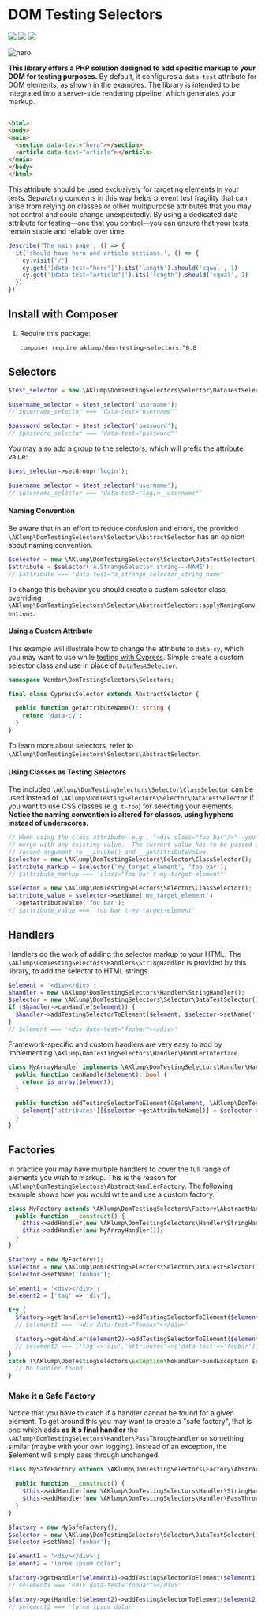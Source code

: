# DOM Testing Selectors

![](https://badgen.net/packagist/name/aklump/dom-testing-selectors) ![](https://badgen.net/packagist/php/aklump/dom-testing-selectors) ![](https://badgen.net/github/license/aklump/dom-testing-selectors)

![hero](images/testing_selectors.jpg)

**This library offers a PHP solution designed to add specific markup to your DOM for testing purposes.** By default, it configures a `data-test` attribute for DOM elements, as shown in the examples. The library is intended to be integrated into a server-side rendering pipeline, which generates your markup.

```html

<html>
<body>
<main>
  <section data-test="hero"></section>
  <article data-test="article"></article>
</main>
</body>
</html>
```

This attribute should be used exclusively for targeting elements in your tests. Separating concerns in this way helps prevent test fragility that can arise from relying on classes or other multipurpose attributes that you may not control and could change unexpectedly. By using a dedicated data attribute for testing—one that you control—you can ensure that your tests remain stable and reliable over time.

```js
describe('The main page', () => {
  it('should have hero and article sections.', () => {
    cy.visit('/')
    cy.get('[data-test="hero"]').its('length').should('equal', 1)
    cy.get('[data-test="article"]').its('length').should('equal', 1)
  })
})
```

## Install with Composer

1. Require this package:
   
    ```
    composer require aklump/dom-testing-selectors:^0.0
    ```

## Selectors

```php
$test_selector = new \AKlump\DomTestingSelectors\Selector\DataTestSelector();

$username_selector = $test_selector('username');
// $username_selector === 'data-test="username"'

$password_selector = $test_selector('password');
// $password_selector === 'data-test="password"'
```

You may also add a group to the selectors, which will prefix the attribute value:

```php
$test_selector->setGroup('login');

$username_selector = $test_selector('username');
// $username_selector === 'data-test="login__username"'
```

#### Naming Convention

Be aware that in an effort to reduce confusion and errors, the provided `\AKlump\DomTestingSelectors\Selector\AbstractSelector` has an opinion about naming convention.

```php
$selector = new \AKlump\DomTestingSelectors\Selector\DataTestSelector();
$attribute = $selector('A.StrangeSelector string---NAME');
// $attribute === 'data-test="a_strange_selector_string_name"
```

To change this behavior you should create a custom selector class, overriding `\AKlump\DomTestingSelectors\Selector\AbstractSelector::applyNamingConventions`.

#### Using a Custom Attribute

This example will illustrate how to change the attribute to `data-cy`, which you may want to use while [testing with Cypress](https://www.cypress.io/). Simple create a custom selector class and use in place of `DataTestSelector`.

```php
namespace Vendor\DomTestingSelectors\Selectors;

final class CypressSelector extends AbstractSelector {

  public function getAttributeName(): string {
    return 'data-cy';
  }
}
```

To learn more about selectors, refer to `\AKlump\DomTestingSelectors\Selectors\AbstractSelector`.

#### Using Classes as Testing Selectors

The included `\AKlump\DomTestingSelectors\Selector\ClassSelector` can be used instead of `\AKlump\DomTestingSelectors\Selector\DataTestSelector` if you want to use CSS classes (e.g. `t-foo`) for selecting your elements.  **Notice the naming convention is altered for classes, using hyphens instead of underscores.**

```php
// When using the class attribute--e.g., "<div class="foo bar"/>"--you must
// merge with any existing value.  The current value has to be passed as the
// second argument to __invoke() and __getAttributeValue.
$selector = new \AKlump\DomTestingSelectors\Selector\ClassSelector();
$attribute_markup = $selector('my_target_element', 'foo bar');
// $attribute_markup === 'class="foo bar t-my-target-element"'

$selector = new \AKlump\DomTestingSelectors\Selector\ClassSelector();
$attribute_value = $selector->setName('my_target_element')
  ->getAttributeValue('foo bar');
// $attribute_value === 'foo bar t-my-target-element'
```

## Handlers

Handlers do the work of adding the selector markup to your HTML. The `\AKlump\DomTestingSelectors\Handlers\StringHandler` is provided by this library, to add the selector to HTML strings.

```php
$element = '<div></div>';
$handler = new \AKlump\DomTestingSelectors\Handler\StringHandler();
$selector = new \AKlump\DomTestingSelectors\Selector\DataTestSelector();
if ($handler->canHandle($element)) {
  $handler->addTestingSelectorToElement($element, $selector->setName('foobar'));
}
// $element === '<div data-test="foobar"></div>'
```

Framework-specific and custom handlers are very easy to add by implementing `\AKlump\DomTestingSelectors\Handler\HandlerInterface`.

```php
class MyArrayHandler implements \AKlump\DomTestingSelectors\Handler\HandlerInterface {
  public function canHandle($element): bool {
    return is_array($element);
  }

  public function addTestingSelectorToElement(&$element, \AKlump\DomTestingSelectors\Selector\ElementSelectorInterface $selector): void {
    $element['attributes'][$selector->getAttributeName()] = $selector->getAttributeValue();
  }
}
```

## Factories

In practice you may have multiple handlers to cover the full range of elements you wish to markup. This is the reason for `\AKlump\DomTestingSelectors\AbstractHandlerFactory`. The following example shows how you would write and use a custom factory.

```php
class MyFactory extends \AKlump\DomTestingSelectors\Factory\AbstractHandlerFactory {
  public function __construct() {
    $this->addHandler(new \AKlump\DomTestingSelectors\Handler\StringHandler());
    $this->addHandler(new MyArrayHandler());
  }
}

$factory = new MyFactory();
$selector = new \AKlump\DomTestingSelectors\Selector\DataTestSelector();
$selector->setName('foobar');

$element1 = '<div></div>';
$element2 = ['tag' => 'div'];

try {
  $factory->getHandler($element1)->addTestingSelectorToElement($element1, $selector);
  // $element1 === '<div data-test="foobar"></div>'

  $factory->getHandler($element2)->addTestingSelectorToElement($element2, $selector);
  // $element2 === ['tag'=>'div','attributes'=>['data-test'=>'foobar']]
}
catch (\AKlump\DomTestingSelectors\Exception\NoHandlerFoundException $exception) {
  // No handler found
}
```

### Make it a Safe Factory

Notice that you have to catch if a handler cannot be found for a given element. To get around this you may want to create a "safe factory", that is one which adds **as it's final handler** the `\AKlump\DomTestingSelectors\Handler\PassThroughHandler` or something similar (maybe with your own logging). Instead of an exception, the $element will simply pass through unchanged.

```php
class MySafeFactory extends \AKlump\DomTestingSelectors\Factory\AbstractHandlerFactory {

  public function __construct() {
    $this->addHandler(new \AKlump\DomTestingSelectors\Handler\StringHandler());
    $this->addHandler(new \AKlump\DomTestingSelectors\Handler\PassThroughHandler());
  }
}

$factory = new MySafeFactory();
$selector = new \AKlump\DomTestingSelectors\Selector\DataTestSelector();
$selector->setName('foobar');

$element1 = '<div></div>';
$element2 = 'lorem ipsum dolar';

$factory->getHandler($element1)->addTestingSelectorToElement($element1, $selector);
// $element1 === '<div data-test="foobar"></div>'

$factory->getHandler($element2)->addTestingSelectorToElement($element2, $selector);
// $element2 === 'lorem ipsum dolar'
```
